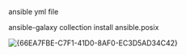 ansible yml file



ansible-galaxy collection install ansible.posix



![{66EA7FBE-C7F1-41D0-8AF0-EC3D5AD34C42}](https://github.com/user-attachments/assets/2ad4a2c2-e7c9-4bed-9f26-cd93534d4bbf)

